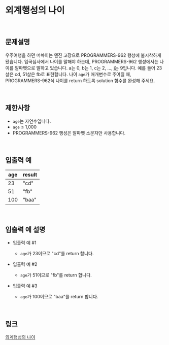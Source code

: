 # 외계행성의 나이

<br>

## 문제설명
우주여행을 하던 머쓱이는 엔진 고장으로 PROGRAMMERS-962 행성에 불시착하게 됐습니다. 입국심사에서 나이를 말해야 하는데, PROGRAMMERS-962 행성에서는 나이를 알파벳으로 말하고 있습니다. a는 0, b는 1, c는 2, ..., j는 9입니다. 예를 들어 23살은 cd, 51살은 fb로 표현합니다. 나이 `age`가 매개변수로 주어질 때, PROGRAMMERS-962식 나이를 return 하도록 solution 함수를 완성해 주세요.

<br>

## 제한사항
- `age`는 자연수입니다.
- `age` ≤ 1,000
- PROGRAMMERS-962 행성은 알파벳 소문자만 사용합니다.

<br>

## 입출력 예
| age | result |
|---|---|
| 23 | "cd" |
| 51 | "fb" |
| 100 | "baa" |

<br>

## 입출력 예 설명
- 입출력 예 #1
    - `age`가 23이므로 "cd"를 return 합니다.

- 입출력 예 #2
    - `age`가 51이므로 "fb"를 return 합니다.

- 입출력 예 #3
    - `age`가 100이므로 "baa"를 return 합니다.

<br>

## 링크
[외계행성의 나이](https://school.programmers.co.kr/learn/courses/30/lessons/120834)

